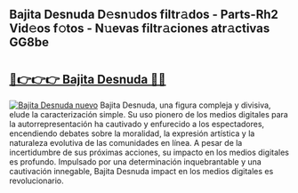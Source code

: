 ## Bajita Desnuda D𝚎sn𝚞dos filtr𝚊dos - Parts-Rh2 Vid𝚎os f𝚘tos - N𝚞evas filtr𝚊ciones atr𝚊ctivas GG8be

# <h2><a href="http://mb9i8kj.tromn.icu/?c=Bajita+Desnuda">🔗👉👉👉 Bajita Desnuda 🔗🔗</a></h2>

[![Bajita Desnuda nuevo](https://i.imgur.com/pEAQMta.gif)](http://mb9i8kj.tromn.icu/?c=Bajita+Desnuda)
Bajita Desnuda, una figura compleja y divisiva, elude la caracterización simple. Su uso pionero de los medios digitales para la autorrepresentación ha cautivado y enfurecido a los espectadores, encendiendo debates sobre la moralidad, la expresión artística y la naturaleza evolutiva de las comunidades en línea. A pesar de la incertidumbre de sus próximas acciones, su impacto en los medios digitales es profundo. Impulsado por una determinación inquebrantable y una cautivación innegable, Bajita Desnuda impact en los medios digitales es revolucionario.
